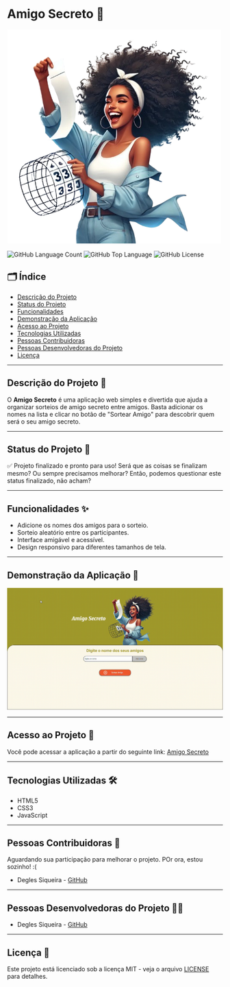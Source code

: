 # Amigo Secreto 🎉

![Capa do Projeto](assets/amigo-secreto-2-removebg-preview.png)

![GitHub Language Count](https://img.shields.io/github/languages/count/Degles/amigo-secreto-challenge)
![GitHub Top Language](https://img.shields.io/github/languages/top/Degles/amigo-secreto-challenge)
![GitHub License](https://img.shields.io/github/license/Degles/amigo-secreto-challenge?cacheBust=1)




## 🗂️ Índice
- [Descrição do Projeto](#descrição-do-projeto-)
- [Status do Projeto](#status-do-projeto-)
- [Funcionalidades](#funcionalidades-)
- [Demonstração da Aplicação](#demonstração-da-aplicação-)
- [Acesso ao Projeto](#acesso-ao-projeto-)
- [Tecnologias Utilizadas](#tecnologias-utilizadas-)
- [Pessoas Contribuidoras](#pessoas-contribuidoras-)
- [Pessoas Desenvolvedoras do Projeto](#pessoas-desenvolvedoras-do-projeto-)
- [Licença](#licença-)


---

##  Descrição do Projeto 📖
O **Amigo Secreto** é uma aplicação web simples e divertida que ajuda a organizar sorteios de amigo secreto entre amigos. Basta adicionar os nomes na lista e clicar no botão de "Sortear Amigo" para descobrir quem será o seu amigo secreto.

---

##  Status do Projeto 🚀
✅ Projeto finalizado e pronto para uso! Será que as coisas se finalizam mesmo? Ou sempre precisamos melhorar? Então, podemos questionar este status finalizado, não acham?

---

##  Funcionalidades ✨
- Adicione os nomes dos amigos para o sorteio.
- Sorteio aleatório entre os participantes.
- Interface amigável e acessível.
- Design responsivo para diferentes tamanhos de tela.

---

##  Demonstração da Aplicação 🎥
![Sorteando um Amigo Secreto](assets/sorteando-amigo-secreto.GIF)

---

##  Acesso ao Projeto 🔗
Você pode acessar a aplicação a partir do seguinte link: [Amigo Secreto](https://degles.github.io/amigo-secreto-challenge/)

---

##  Tecnologias Utilizadas 🛠️
- HTML5
- CSS3
- JavaScript

---

##  Pessoas Contribuidoras 🤝
Aguardando sua participação para melhorar o projeto. POr ora, estou sozinho! :(
- Degles Siqueira - [GitHub](https://github.com/Degles)

---

##  Pessoas Desenvolvedoras do Projeto 👩‍💻
- Degles Siqueira - [GitHub](https://github.com/Degles)

---

##  Licença 📜
Este projeto está licenciado sob a licença MIT - veja o arquivo [LICENSE](LICENSE) para detalhes.


